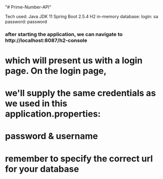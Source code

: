 "# Prime-Number-API"

Tech used: 
Java JDK 11 
Spring Boot 2.5.4
H2 in-memory database: 
login: sa
password: password 

### after starting the application, we can navigate to  http://localhost:8087/h2-console
# which will present us with a login page. On the login page,
# we'll supply the same credentials as we used in this application.properties:
# password & username
# remember to specify the correct url for your database
## 
